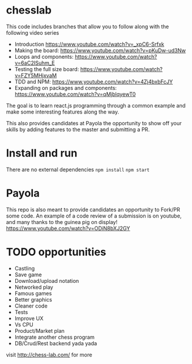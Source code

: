 # chesslab

This code includes branches that allow you to follow along with the following video series

+ Introduction https://www.youtube.com/watch?v=_xpC6-Srfxk
+ Making the board: https://www.youtube.com/watch?v=pKuDw-ud3Nw 
+ Loops and components: https://www.youtube.com/watch?v=6aC2ISuhm_E
+ Testing the full size board: https://www.youtube.com/watch?v=FZY5MHjxvaM
+ TDD and NPM: https://www.youtube.com/watch?v=4Zj4bxbFcJY
+ Expanding on packages and components: https://www.youtube.com/watch?v=qMjblqyewT0

The goal is to learn react.js programming through a common example and make some interesting features along the way.

This also provides candidates at Payola the opportunity to show off your skills by adding features to the master and submitting a PR. 

# Install and run

There are no external dependencies
`npm install`
`npm start`

# Payola
This repo is also meant to provide candidates an opportunity to Fork/PR some code. An example of a code review of a submission is on youtube, and many thanks to the guinea pig on display! https://www.youtube.com/watch?v=ODiN8bXJ2GY

# TODO opportunities
+ Castling
+ Save game
+ Download/upload notation
+ Networked play
+ Famous games
+ Better graphics
+ Cleaner code
+ Tests
+ Improve UX
+ Vs CPU
+ Product/Market plan
+ Integrate another chess program
+ DB/Crud/Rest backend yada yada

visit http://chess-lab.com/ for more
